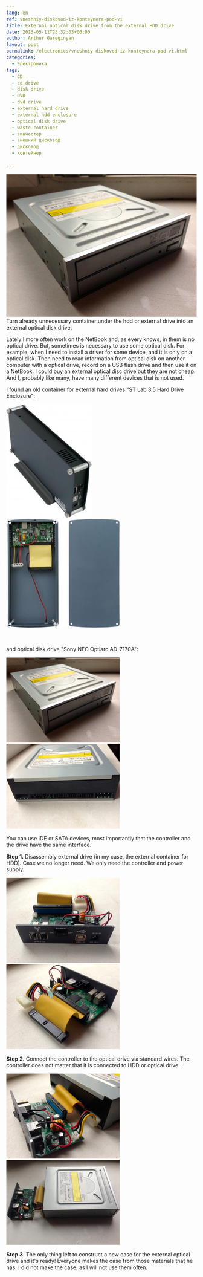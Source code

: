 ```yaml
---
lang: en
ref: vneshniy-diskovod-iz-konteynera-pod-vi
title: External optical disk drive from the external HDD drive
date: 2013-05-11T23:32:03+00:00
author: Arthur Gareginyan
layout: post
permalink: /electronics/vneshniy-diskovod-iz-konteynera-pod-vi.html
categories:
  - Электроника
tags:
  - CD
  - cd drive
  - disk drive
  - DVD
  - dvd drive
  - external hard drive
  - external hdd enclosure
  - optical disk drive
  - waste container
  - винчестер
  - внешний дисковод
  - дисковод
  - контейнер

---
```


![thumb](/images/IMG_1480.jpg)
Turn already unnecessary container under the hdd or external drive into an external optical disk drive.

Lately I more often work on the NetBook and, as every knows, in them is no  optical drive. But, sometimes is necessary to use some optical disk. For example, when I need to install a driver for some device, and it is only on a optical disk. Then need to read information from optical disk on another computer with a optical drive, record on a USB flash drive and then use it on a NetBook. I could buy an external optical disc drive but they are not cheap. And I, probably like many, have many different devices that is not used.

I found an old container for external hard drives "ST Lab 3.5 Hard Drive Enclosure":

<img class="alignleft" src="/images/p5-226x300.jpg" alt="p5" width="226" height="300" /> <img class="aligncenter" src="/images/p2-300x288.jpg" alt="p2" width="300" height="288" />

&nbsp;

and optical disk drive "Sony NEC Optiarc AD-7170A":

<img class="alignleft" src="/images/IMG_1480-300x225.jpg" width="300" height="225" /> <img class="aligncenter" src="/images/IMG_1481-300x225.jpg" width="300" height="225" />

You can use IDE or SATA devices, most importantly that the controller and the drive have the same interface.


**Step 1.** Disassembly external drive (in my case, the external container for HDD). Case we no longer need. We only need the controller and power supply.

<img class="alignleft" src="/images/IMG_1483-300x225.jpg" width="300" height="225" /> <img class="aligncenter" src="/images/IMG_1482-300x225.jpg" width="300" height="225" />

**Step 2.** Connect the controller to the optical drive via standard wires. The controller does not matter that it is connected to HDD or optical drive.

<img class="alignleft" src="/images/IMG_1479-300x225.jpg" width="300" height="225" /> <img class="aligncenter" src="/images/IMG_1478-300x225.jpg" alt="IMG_1478" width="300" height="225" />

**Step 3.** The only thing left to construct a new case for the external optical drive and it's ready! Everyone makes the case from those materials that he has. I did not make the case, as I will not use them often.
